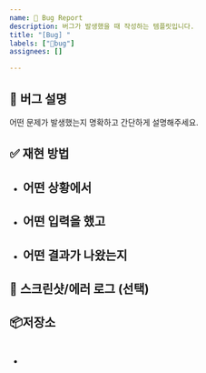 ```yaml
---
name: 🐞 Bug Report
description: 버그가 발생했을 때 작성하는 템플릿입니다.
title: "[Bug] "
labels: ["🐞bug"]
assignees: []

---
```


## 🐛 버그 설명
어떤 문제가 발생했는지 명확하고 간단하게 설명해주세요.

## ✅ 재현 방법
- 어떤 상황에서
   - 

- 어떤 입력을 했고
   - 

- 어떤 결과가 나왔는지
   - 

## 📸 스크린샷/에러 로그 (선택)


## 📦저장소
- #
